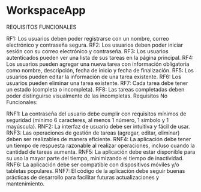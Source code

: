 # WorkspaceApp
REQUISITOS FUNCIONALES

RF1: Los usuarios deben poder registrarse con un nombre, correo electrónico y contraseña segura.
RF2: Los usuarios deben poder iniciar sesión con su correo electrónico y contraseña.
RF3: Los usuarios autenticados pueden ver una lista de sus tareas en la página principal.
RF4: Los usuarios pueden agregar una nueva tarea con información obligatoria como nombre, descripción, fecha de inicio y fecha de finalización.
RF5: Los usuarios pueden editar la información de una tarea existente.
RF6: Los usuarios pueden eliminar una tarea existente.
RF7: Cada tarea debe tener un estado (completa o incompleta).
RF8: Las tareas completadas deben poder distinguirse visualmente de las incompletas.
Requisitos No Funcionales:

RNF1: La contraseña del usuario debe cumplir con requisitos mínimos de seguridad (mínimo 6 caracteres, al menos 1 número, 1 símbolo y 1 mayúscula).
RNF2: La interfaz de usuario debe ser intuitiva y fácil de usar.
RNF3: Las operaciones de gestión de tareas (agregar, editar, eliminar) deben ser realizables de manera eficiente.
RNF4: La aplicación debe tener un tiempo de respuesta razonable al realizar operaciones, incluso cuando la cantidad de tareas aumenta.
RNF5: La aplicación debe estar disponible para su uso la mayor parte del tiempo, minimizando el tiempo de inactividad.
RNF6: La aplicación debe ser compatible con dispositivos móviles y/o tabletas populares.
RNF7: El código de la aplicación debe seguir buenas prácticas de desarrollo para facilitar futuras actualizaciones y mantenimiento.
